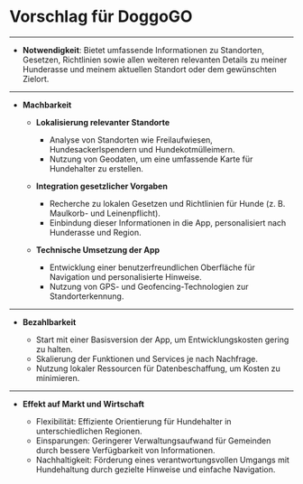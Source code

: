 # Vorschlag für DoggoGO

---

* **Notwendigkeit**: Bietet umfassende Informationen zu Standorten, Gesetzen, Richtlinien sowie allen weiteren relevanten Details zu meiner Hunderasse und meinem aktuellen Standort oder dem gewünschten Zielort.

---

* **Machbarkeit**
  
  * **Lokalisierung relevanter Standorte**

    * Analyse von Standorten wie Freilaufwiesen, Hundesackerlspendern und Hundekotmülleimern.
    * Nutzung von Geodaten, um eine umfassende Karte für Hundehalter zu erstellen.

  * **Integration gesetzlicher Vorgaben**

    * Recherche zu lokalen Gesetzen und Richtlinien für Hunde (z. B. Maulkorb- und Leinenpflicht).
    * Einbindung dieser Informationen in die App, personalisiert nach Hunderasse und Region.

  * **Technische Umsetzung der App**

    * Entwicklung einer benutzerfreundlichen Oberfläche für Navigation und personalisierte Hinweise.
    * Nutzung von GPS- und Geofencing-Technologien zur Standorterkennung.

---

* **Bezahlbarkeit**

  * Start mit einer Basisversion der App, um Entwicklungskosten gering zu halten.
  * Skalierung der Funktionen und Services je nach Nachfrage.
  * Nutzung lokaler Ressourcen für Datenbeschaffung, um Kosten zu minimieren.

---

* **Effekt auf Markt und Wirtschaft**

  * Flexibilität: Effiziente Orientierung für Hundehalter in unterschiedlichen Regionen.
  * Einsparungen: Geringerer Verwaltungsaufwand für Gemeinden durch bessere Verfügbarkeit von Informationen.
  * Nachhaltigkeit: Förderung eines verantwortungsvollen Umgangs mit Hundehaltung durch gezielte Hinweise und einfache Navigation.
